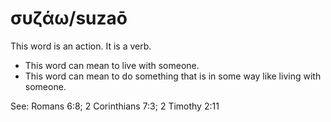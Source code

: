 # συζάω/suzaō
This word is an action. It is a verb.

* This word can mean to live with someone.
* This word can mean to do something that is in some way like living with someone.

See:  Romans 6:8; 2 Corinthians 7:3; 2 Timothy 2:11
